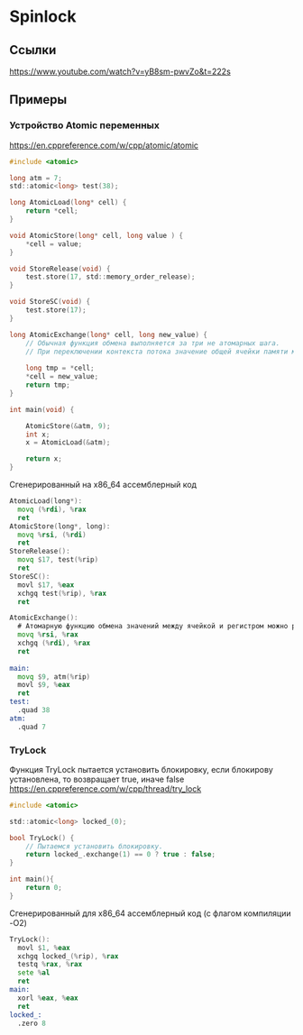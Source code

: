 # Spinlock  

## Ссылки
https://www.youtube.com/watch?v=yB8sm-pwvZo&t=222s  

## Примеры
### Устройство Atomic переменных
https://en.cppreference.com/w/cpp/atomic/atomic  
```c
#include <atomic>

long atm = 7;
std::atomic<long> test(38);

long AtomicLoad(long* cell) {
    return *cell;
}

void AtomicStore(long* cell, long value ) {
    *cell = value;
}

void StoreRelease(void) {
    test.store(17, std::memory_order_release);
}

void StoreSC(void) {
    test.store(17);
}

long AtomicExchange(long* cell, long new_value) {
    // Обычная функция обмена выполняется за три не атомарных шага.
    // При переключении контекста потока значение общей ячейки памяти может меняться.
    
    long tmp = *cell;
    *cell = new_value;
    return tmp;
}

int main(void) {

    AtomicStore(&atm, 9);
    int x;
    x = AtomicLoad(&atm);

    return x;
}
```
Сгенерированный на x86_64 ассемблерный код  
```asm
AtomicLoad(long*):
  movq (%rdi), %rax
  ret
AtomicStore(long*, long):
  movq %rsi, (%rdi)
  ret
StoreRelease():
  movq $17, test(%rip)
  ret
StoreSC():
  movl $17, %eax
  xchgq test(%rip), %rax
  ret

AtomicExchange():
  # Атомарную функцию обмена значений между ячейкой и регистром можно реализовать только руками на языке ассемблер.
  movq %rsi, %rax
  xchgq (%rdi), %rax
  ret
    
main:
  movq $9, atm(%rip)
  movl $9, %eax
  ret
test:
  .quad 38
atm:
  .quad 7
```
### TryLock
Функция TryLock пытается установить блокировку, если блокирову установлена, то возвращает true, иначе false
https://en.cppreference.com/w/cpp/thread/try_lock  
```c
#include <atomic>

std::atomic<long> locked_(0);

bool TryLock() {
    // Пытаемся установить блокировку.
    return locked_.exchange(1) == 0 ? true : false;
}

int main(){
    return 0;
}
```
Сгенерированный для x86_64 ассемблерный код (с флагом компиляции -O2)
```asm
TryLock():
  movl $1, %eax
  xchgq locked_(%rip), %rax
  testq %rax, %rax
  sete %al
  ret
main:
  xorl %eax, %eax
  ret
locked_:
  .zero 8
```
